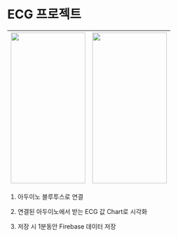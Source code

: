 # ECG 프로젝트

|<img src="https://github.com/devjoonn/Seoullo/assets/82807263/fdb57e88-770f-4ef3-af70-c41382fa3c90" width="170" height="345">|<img src="https://github.com/devjoonn/Seoullo/assets/82807263/8c41c20d-8e99-465b-8494-700ae3a2d225" width="170" height="345">|
|:---:|:---:|



1. 아두이노 블루투스로 연결 

2. 연결된 아두이노에서 받는 ECG 값 Chart로 시각화

3. 저장 시 1분동안 Firebase 데이터 저장
